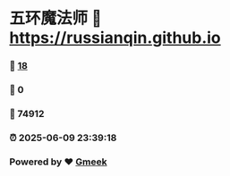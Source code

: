 # 五环魔法师 :link: https://russianqin.github.io 
### :page_facing_up: [18](https://russianqin.github.io/tag.html) 
### :speech_balloon: 0 
### :hibiscus: 74912 
### :alarm_clock: 2025-06-09 23:39:18 
### Powered by :heart: [Gmeek](https://github.com/Meekdai/Gmeek)
